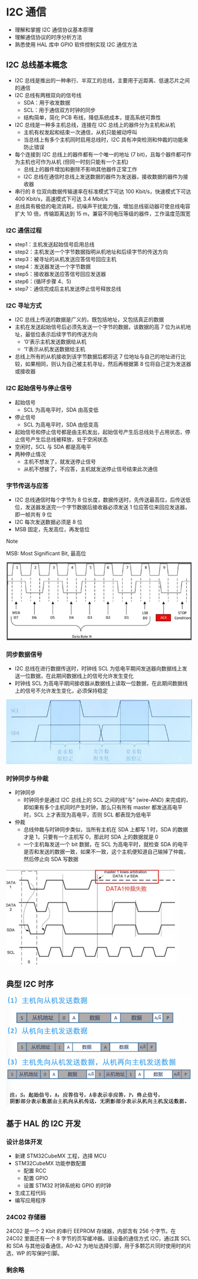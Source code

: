 # I2C 通信

- 理解和掌握 I2C 通信协议基本原理
- 理解通信协议的时序分析方法
- 熟悉使用 HAL 库中 GPIO 软件控制实现 I2C 通信方法

## I2C 总线基本概念

- I2C 总线是推出的一种串行、半双工的总线，主要用于近距离、低速芯片之间的通信
- I2C 总线有两根双向的信号线
  - SDA：用于收发数据
  - SCL：用于通信双方时钟的同步
  - 结构简单，简化 PCB 布线，降低系统成本，提高系统可靠性
- I2C 总线是一种多主机总线，连接在 I2C 总线上的器件分为主机和从机
  - 主机有权发起和结束一次通信，从机只能被动呼叫
  - 当总线上有多个主机同时启用总线时，I2C 具有冲突检测和仲裁的功能来防止错误
- 每个连接到 I2C 总线上的器件都有一个唯一的地址 (7 bit)，且每个器件都可作为主机也可作为从机 (但同一时刻只能有一个主机)
  - 总线上的器件增加和删除不影响其他器件正常工作
  - I2C 总线在通信时总线上发送数据的器件为发送器，接收数据的器件为接收器
- 串行的 8 位双向数据传输速率在标准模式下可达 100 Kbit/s，快速模式下可达 400 Kbit/s，高速模式下可达 3.4 Mbit/s
- 总线具有极低的电流消耗，抗噪声干扰能力强，增加总线驱动器可使总线电容扩大 10 倍，传输距离达到 15 m，兼容不同电压等级的器件，工作温度范围宽

### I2C 通信过程

- step1：主机发送起始信号启用总线
- step2：主机发送一个字节数据指明从机地址和后续字节的传送方向
- step3：被寻址的从机发送应答信号回应主机
- step4：发送器发送一个字节数据
- step5：接收器发送应答信号回应发送器
- step6：(循环步骤 4、5)
- step7：通信完成后主机发送停止信号释放总线

### I2C 寻址方式

- I2C 总线上传送的数据是广义的，既包括地址，又包括真正的数据
- 主机在发送起始信号后必须先发送一个字节的数据，该数据的高 7 位为从机地址，最低位表示后续字节的传送方向
  - ‘0’表示主机发送数据给从机
  - ‘1’表示从机发送数据给主机
- 总线上所有的从机接收到该字节数据后都将这 7 位地址与自己的地址进行比较，如果相同，则认为自己被主机寻址，然后再根据第 8 位将自己定为发送器或接收器

### I2C 起始信号与停止信号

- 起始信号
  - SCL 为高电平时，SDA 由高变低
- 停止信号
  - SCL 为高电平时，SDA 由低变高
- 起始信号和停止信号都是由主机发出，起始信号产生后总线处于占用状态，停止信号产生后总线被释放，处于空闲状态
- 空闲时，SCL 与 SDA 都是高电平
- 两种停止情况
  - 主机不想发了，就发送停止信号
  - 从机不想接了，不应答，主机就发送停止信号结束此次通信

### 字节传送与应答

- I2C 总线通信时每个字节为 8 位长度，数据传送时，先传送最高位，后传送低位，发送器发送完一个字节数据后接收器必须发送 1 位应答位来回应发送器，即一帧共有 9 位
- I2C 每次发送数据必须是 8 位
- MSB 固定，先发高位，再发低位

> [!NOTE]
> MSB: Most Significant Bit, 最高位

![字节传送与应答](./image/字节传送与应答.png)

### 同步数据信号

- I2C 总线在进行数据传送时，时钟线 SCL 为低电平期间发送器向数据线上发送一位数据，在此期间数据线上的信号允许发生变化
- 时钟线 SCL 为高电平期间接收器从数据线上读取一位数据，在此期间数据线上的信号不允许发生变化，必须保持稳定

![SCL 要求信号](./image/SCL要求信号.png)

### 时钟同步与仲裁

- 时钟同步
  - 时钟同步是通过 I2C 总线上的 SCL 之间的线“与” (wire-AND) 来完成的，即如果有多个主机同时产生时钟，那么只有所有 master 都发送高电平时，SCL 上才表现为高电平，否则 SCL 都表现为低电平
- 仲裁
  - 总线仲裁与时钟同步类似，当所有主机在 SDA 上都写 1 时，SDA 的数据才是 1，只要有一个主机写 0，那此时 SDA 上的数据就是 0
  - 一个主机每发送一个 bit 数据，在 SCL 为高电平时，就检查 SDA 的电平是否和发送的数据一致，如果不一致，这个主机便知道自己输掉了仲裁，然后停止向 SDA 写数据

![总线仲裁](./image/总线仲裁.png)

## 典型 I2C 时序

![I2C 时序](./image/I2C时序.png)

## 基于 HAL 的 I2C 开发

### 设计总体开发

- 新建 STM32CubeMX 工程，选择 MCU
- STM32CubeMX 功能参数配置
  - 配置 RCC
  - 配置 GPIO
  - 设置 STM32 时钟系统和 GPIO 的时钟
- 生成工程代码
- 编写应用程序

### 24C02 存储器

24C02 是一个 2 Kbit 的串行 EEPROM 存储器，内部含有 256 个字节。在 24C02 里面还有一个 8 字节的页写缓冲器。该设备的通信方式 I2C，通过其 SCL 和 SDA 与其他设备通信，A0-A2 为地址选择引脚，用于多颗芯片同时使用时的片选，WP 的写保护引脚。

### 剩余略
